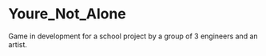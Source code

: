 # Youre_Not_Alone
 Game in development for a school project by a group of 3 engineers and an artist.

